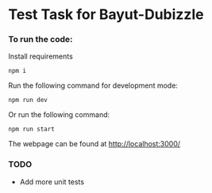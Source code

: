 # Test Task for Bayut-Dubizzle

### To run the code:

Install requirements
```
npm i
```

Run the following command for development mode:
```
npm run dev
```

Or run the following command:
```
npm run start
```

The webpage can be found at [http://localhost:3000/](http://localhost:3000/)

### TODO
* Add more unit tests
